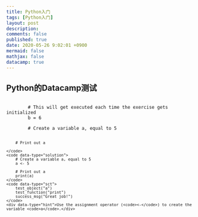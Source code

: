 ```yaml
---
title: Python入门
tags: [Python入门]
layout: post
description:
comments: false
published: true
date: 2020-05-26 9:02:01 +0900
mermaid: false
mathjax: false
datacamp: true
---
```


## Python的Datacamp测试

<div data-datacamp-exercise data-lang="r">
    <code data-type="pre-exercise-code">
        # This will get executed each time the exercise gets initialized
        b = 6
    </code>
    <code data-type="sample-code">
        # Create a variable a, equal to 5


        # Print out a

    </code>
    <code data-type="solution">
        # Create a variable a, equal to 5
        a <- 5

        # Print out a
        print(a)
    </code>
    <code data-type="sct">
        test_object("a")
        test_function("print")
        success_msg("Great job!")
    </code>
    <div data-type="hint">Use the assignment operator (<code><-</code>) to create the variable <code>a</code>.</div>
</div>
